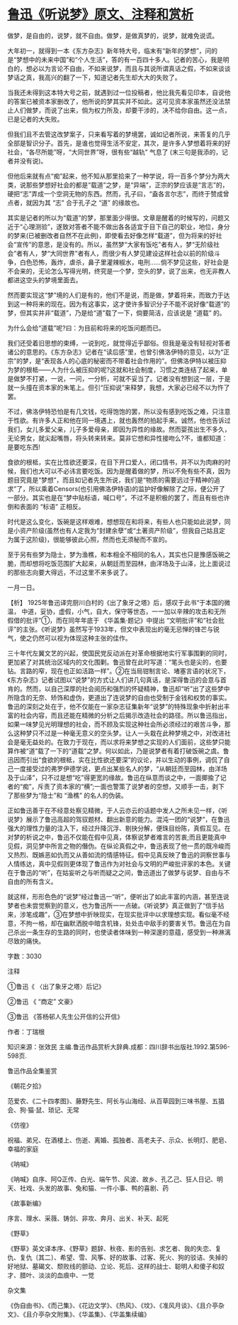 # [鲁迅《听说梦》原文、注释和赏析](https://www.vrrw.net/wx/9646.html)

做梦，是自由的，说梦，就不自由。做梦，是做真梦的，说梦，就难免说谎。

大年初一，就得到一本《东方杂志》新年特大号，临末有“新年的梦想”，问的是“梦想中的未来中国”和“个人生活”，答的有一百四十多人。记者的苦心，我是明白的，想必以为言论不自由，不如来说梦，而且与其说所谓真话之假，不如来谈谈梦话之真，我高兴的翻了一下，知道记者先生却大大的失败了。

当我还未得到这本特大号之前，就遇到过一位投稿者，他比我先看见印本，自说他的答案已被资本家删改了，他所说的梦其实并不如此。这可见资本家虽然还没法禁止人们做梦，而说了出来，倘为权力所及，却要干涉的，决不给你自由。这一点，已是记者的大失败。

但我们且不去管这改梦案子，只来看写着的梦境罢，诚如记者所说，来答复的几乎全部是智识分子。首先，是谁也觉得生活不安定，其次，是许多人梦想着将来的好社会，“各尽所能”呀，“大同世界”呀，很有些“越轨” 气息了 (末三句是我添的，记者并没有说)。

但他后来就有点“痴”起来，他不知从那里拾来了一种学说，将一百多个梦分为两大类，说那些梦想好社会的都是“载道”之梦，是“异端”，正宗的梦应该是“言志”的，硬把“志”弄成一个空洞无物的东西。然而，孔子曰，“盍各言尔志”，而终于赞成曾点者，就因为其 “志” 合于孔子之 “道” 的缘故也。

其实是记者的所以为“载道”的梦，那里面少得很。文章是醒着的时候写的，问题又近于“心理测验”，遂致对答者不能不做出各各适宜于目下自己的职业，地位，身分的梦来(已被删改者自然不在此例)，即使看去好像怎样“载道”，但为将来的好社会“宣传”的意思，是没有的。所以，虽然梦“大家有饭吃”者有人，梦“无阶级社会”者有人，梦“大同世界”者有人，而很少有人梦见建设这样社会以前的阶级斗争，白色恐怖，轰炸，虐杀，鼻子里灌辣椒水，电刑……倘不梦见这些，好社会是不会来的，无论怎么写得光明，终究是一个梦，空头的梦，说了出来，也无非教人都进这空头的梦境里面去。

然而要实现这“梦”境的人们是有的，他们不是说，而是做，梦着将来，而致力于达到这一种将来的现在。因为有这事实，这才使许多智识分子不能不说好像“载道”的梦，但其实并非“载道”，乃是给“道”载了一下，倘要简洁，应该说是 “道载” 的。

为什么会给“道载”呢?曰：为目前和将来的吃饭问题而已。

我们还受着旧思想的束缚，一说到吃，就觉得近乎鄙俗。但我是毫没有轻视对答者诸公的意思的。《东方杂志》记者在“读后感”里，也曾引佛洛伊特的意见，以为“正宗”的梦，是“表现各人的心底的秘密而不带着社会作用的”。但佛洛伊特以被压抑为梦的根柢——人为什么被压抑的呢?这就和社会制度，习惯之类连结了起来，单是做梦不打紧，一说，一问，一分析，可就不妥当了。记者没有想到这一层，于是就一头撞在资本家的朱笔上。但引“压抑说”来释梦，我想，大家必已经不以为忤了罢。

不过，佛洛伊特恐怕是有几文钱，吃得饱饱的罢，所以没有感到吃饭之难，只注意于性欲。有许多人正和他在同一境遇上，就也轰然的拍起手来。诚然，他也告诉过我们，女儿多爱父亲，儿子多爱母亲，即因为异性的缘故。然而婴孩出生不多久，无论男女，就尖起嘴唇，将头转来转来。莫非它想和异性接吻么?不，谁都知道：是要吃东西!

食欲的根柢，实在比性欲还要深，在目下开口爱人，闭口情书，并不以为肉麻的时候，我们也大可以不必讳言要吃饭。因为是醒着做的梦，所以不免有些不真，因为题目究竟是“梦想”，而且如记者先生所说，我们是“物质的需要远过于精神的追求”了，所以乘着Censors(也引用佛洛伊特语)的监护好像解除了之际，便公开了一部分。其实也是在“梦中贴标语，喊口号”，不过不是积极的罢了，而且有些也许倒和表面的 “标语” 正相反。

时代是这么变化，饭碗是这样艰难，想想现在和将来，有些人也只能如此说梦，同是小资产阶级(虽然也有人定我为“封建余孽”或“土著资产阶级”，但我自己姑且定为属于这阶级)，很能够彼此心照，然而也无须秘而不宣的。

至于另有些梦为隐士，梦为渔樵，和本相全不相同的名人，其实也只是豫感饭碗之脆，而却想将吃饭范围扩大起来，从朝廷而至园林，由洋场及于山泽，比上面说过的那些志向要大得远，不过这里不来多说了。

一月一日。



【析】 1925年鲁迅译完厨川白村的《出了象牙之塔》后，感叹于此书“于本国的微温， 中道，妥协，虚假，小气，自大，保守等世态，一一加以辛辣的攻击和无所假借的批评”①，而在同年年底于 《华盖集·题记》中提出 “文明批评”和“社会批评”的主张。《听说梦》虽然写于1933年，但文中表现出的毫无忌惮的锋芒与锐气，使之仍然可以视为体现这种主张的佳作。

三十年代左翼文艺的兴起，使国民党反动派在对革命根据地实行军事围剿的同时，更加紧了对其统治区域内的文化围剿。鲁迅曾在此时写道：“笔头也是尖的，也要钻。言路的窄，现在也正如活路一样”。②在当局钳制言论、堵塞言语的状况下，《东方杂志》记者试图以“说梦”的方式让人们讲几句真话，是深得鲁迅的会意与首肯的。然而，以自己深厚的社会阅历和强烈的怀疑精神，鲁迅却“听”出了这些梦中所隐含的无奈、矫饰和虚伪，更道出了连说梦的自由也受制于金钱和权势的事实。鲁迅的深刻之处在于，他不仅能在一家杂志征集新年“说梦”的特殊现象中折射出丰富的社会内容，而且还能在精微的分析之后揭示改造社会的路径。所以鲁迅指出，如果一味梦见光明理想的社会，而不顾及实现这种社会所必须经过的艰苦斗争，那么这种梦只不过是一种毫无意义的空头梦。让人一头栽在此种梦境之中，对改进社会是毫无益处的。在致力于现在，而以求将来梦想之实现的人们面前，这些梦只能算作被“道”载了一下的“道载”之梦。何以如此，乃是说梦者有着打破饭碗之虞。鲁迅因而引出“食欲的根柢，实在比性欲还要深”的议论，并以生动的事例，调侃了自己一度接受过的弗罗伊德学说，更点出某些名人的梦，“从朝廷而至园林，由洋场及于山泽”，只不过是想“吃”得更宽的缘故。鲁迅在纵意而谈之中，一面揶揄了记者的“痴”，斥责了资本家的“横”;一面也警策了说梦者的空想，又顺手一击，剥下了那些梦为“隐士”和 “渔樵” 的名人的伪装。

正如鲁迅善于在不经意处察见精微，于人云亦云的话题中发人之所未见一样，《听说梦》展示了鲁迅高超的驾驭题材、翻出新意的能力。混沌一团的“说梦”，在鲁迅强大的理性力量的注入下，经过升降沉浮、剔抉分解，便珠目纷陈，真假互见。在对梦的析说之中，鲁迅不仅能在假中见真，体察说梦者难言的苦衷;而且更能真中见假，洞见梦中所言之物的僭伪。在纵论真假之中，鲁迅表现了他一贯的既冷峻而又热烈、既嫉恶如仇而又从善如流的情感特征。假中见真反映了鲁迅的洞察世事与人情练达，真中见假则更体现了鲁迅作为对社会与文明的严峻批评家的本色。关键在于鲁迅的“听”，在姑妄听之与听而疑之之间，鲁迅道出了做梦与说梦、自由与不自由的所有含义。

就这样，形形色色的“说梦”经过鲁迅一“听”，便听出了如此丰富的内涵，甚至连说梦者也未尝觉察到的意义，也为鲁迅所一一点破。《听说梦》真正做到了“信手拈来，涉笔成趣”，③在梦想中折映现实，在现实批评中以求理想实现。看似毫不经意，不拘一格，却在幽默洒脱中暗含机锋，处处击中敌手的要害关节。鲁迅在为自己杀出一条生存的生路的同时，也使读者体味到一种深邃的意蕴，感受到一种淋漓尽致的痛快。

字数：3030

注释

①鲁迅《 〈出了象牙之塔〉后记》

②鲁迅 《 “商定” 文豪》

③鲁迅 《答杨邨人先生公开信的公开信》

作者：丁瑞根

知识来源：张效民 主编.鲁迅作品赏析大辞典.成都：四川辞书出版社.1992.第596-598页.

鲁迅作品全集鉴赏

《朝花夕拾》

范爱农、《二十四孝图》、藤野先生、阿长与山海经、从百草园到三味书屋、五猖会、狗·猫·鼠、琐记、无常

《仿徨》

祝福、弟兄、在酒楼上、伤逝、离婚、孤独者、高老夫子、示众、长明灯、肥皂、幸福的家庭

《呐喊》

《呐喊》自序、阿Q正传、白光、端午节、风波、故乡、孔乙己、狂人日记、明天、社戏、头发的故事、兔和猫、一件小事、鸭的喜剧、药

《故事新编》

序言、理水、采薇、铸剑、非攻、奔月、出关、补天、起死

《野草》

《野草》英文译本序、《野草》题辞、秋夜、影的告别、求乞者、我的失恋、复仇、复仇〔其二〕、希望、雪、风筝、好的故事、过客、死火、狗的驳诘、失掉的好地狱、墓碣文、颓败线的颤动、立论、死后、这样的战士、聪明人和傻子和奴才、腊叶、淡淡的血痕中、一觉

杂文集

《伪自由书》、《而己集》、《花边文学》、《热风》、《坟》、《准风月谈》、《且介亭杂文》、《且介亭杂文附集》、《华盖集》、《华盖集续编》

